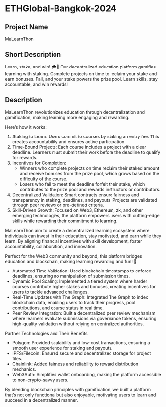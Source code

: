 # ETHGlobal-Bangkok-2024

## Project Name

MaLearnThon

## Short Description

Learn, stake, and win! 🎓💸 
Our decentralized education platform gamifies learning with staking. Complete projects on time to reclaim your stake and earn bonuses. Fail, and your stake powers the prize pool. Learn skills, stay accountable, and win rewards!

## Description

MaLearnThon revolutionizes education through decentralization and gamification, making learning more engaging and rewarding.

Here’s how it works:

1. Staking to Learn:
Users commit to courses by staking an entry fee. This creates accountability and ensures active participation.
2. Time-Bound Projects:
Each course includes a project with a clear deadline. Learners must submit their work before the deadline to qualify for rewards.
3. Incentives for Completion:
    - Winners who complete projects on time reclaim their staked amount and receive bonuses from the prize pool, which grows based on the difficulty of the course.
    - Losers who fail to meet the deadline forfeit their stake, which contributes to the prize pool and rewards instructors or contributors.
4. Decentralized Validation:
Smart contracts ensure fairness and transparency in staking, deadlines, and payouts. Projects are validated through peer reviews or pre-defined criteria.
5. Skill-Driven Growth:
Focused on Web3, Ethereum, zk, and other emerging technologies, the platform empowers users with cutting-edge skills while rewarding their commitment to learning.

MaLearnThon aim to create a decentralized learning ecosystem where individuals can invest in their education, stay motivated, and earn while they learn. By aligning financial incentives with skill development, foster accountability, collaboration, and innovation.

Perfect for the Web3 community and beyond, this platform bridges education and blockchain, making learning rewarding and fun! 🎉

- Automated Time Validation:
Used blockchain timestamps to enforce deadlines, ensuring no manipulation of submission times.
- Dynamic Pool Scaling:
Implemented a tiered system where harder courses contribute higher stakes and bonuses, creating incentives for users to tackle advanced challenges.
- Real-Time Updates with The Graph:
Integrated The Graph to index blockchain data, enabling users to track their progress, pool contributions, and course status in real time.
- Peer Review Integration:
Built a decentralized peer review mechanism where learners evaluate submissions via governance tokens, ensuring high-quality validation without relying on centralized authorities.

Partner Technologies and Their Benefits

- Polygon: Provided scalability and low-cost transactions, ensuring a smooth user experience for staking and payouts.
- IPFS/Filecoin: Ensured secure and decentralized storage for project files.
- Chainlink: Added fairness and reliability to reward distribution mechanics.
- Web3Auth: Simplified wallet onboarding, making the platform accessible to non-crypto-savvy users.

By blending blockchain principles with gamification, we built a platform that’s not only functional but also enjoyable, motivating users to learn and succeed in a decentralized manner.